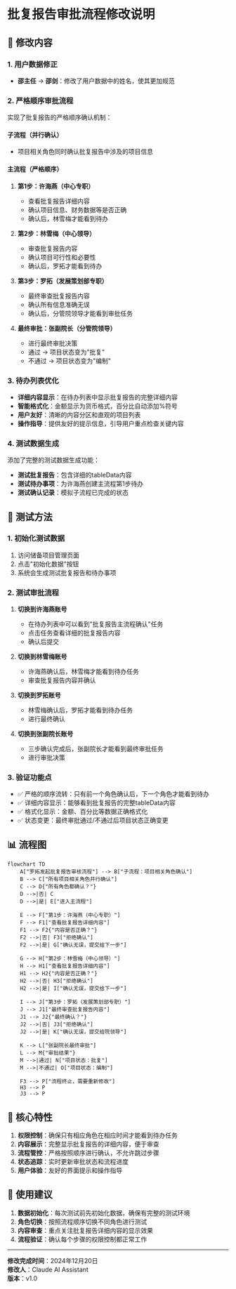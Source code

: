 # 批复报告审批流程修改说明

## 🔧 修改内容

### 1. 用户数据修正
- **邵主任** → **邵剑**：修改了用户数据中的姓名，使其更加规范

### 2. 严格顺序审批流程
实现了批复报告的严格顺序确认机制：

#### 子流程（并行确认）
- 项目相关角色同时确认批复报告中涉及的项目信息

#### 主流程（严格顺序）
1. **第1步：许海燕（中心专职）**
   - 查看批复报告详细内容
   - 确认项目信息、财务数据等是否正确
   - 确认后，林雪梅才能看到待办

2. **第2步：林雪梅（中心领导）**
   - 审查批复报告内容
   - 确认项目可行性和必要性
   - 确认后，罗拓才能看到待办

3. **第3步：罗拓（发展策划部专职）**
   - 最终审查批复报告内容
   - 确认所有信息准确无误
   - 确认后，分管院领导才能看到审批任务

4. **最终审批：张副院长（分管院领导）**
   - 进行最终审批决策
   - 通过 → 项目状态变为"批复"
   - 不通过 → 项目状态变为"编制"

### 3. 待办列表优化
- **详细内容显示**：在待办列表中显示批复报告的完整详细内容
- **智能格式化**：金额显示为货币格式，百分比自动添加%符号
- **用户友好**：清晰的内容分区和直观的项目列表
- **操作指导**：提供友好的提示信息，引导用户重点检查关键内容

### 4. 测试数据生成
添加了完整的测试数据生成功能：
- **测试批复报告**：包含详细的tableData内容
- **测试待办事项**：为许海燕创建主流程第1步待办
- **测试确认记录**：模拟子流程已完成的状态

## 🧪 测试方法

### 1. 初始化测试数据
1. 访问储备项目管理页面
2. 点击"初始化数据"按钮
3. 系统会生成测试批复报告和待办事项

### 2. 测试审批流程
1. **切换到许海燕账号**
   - 在待办列表中可以看到"批复报告主流程确认"任务
   - 点击任务查看详细的批复报告内容
   - 确认后提交

2. **切换到林雪梅账号**
   - 许海燕确认后，林雪梅才能看到待办任务
   - 审查批复报告内容并确认

3. **切换到罗拓账号**
   - 林雪梅确认后，罗拓才能看到待办任务
   - 进行最终确认

4. **切换到张副院长账号**
   - 三步确认完成后，张副院长才能看到最终审批任务
   - 进行审批决策

### 3. 验证功能点
- ✅ 严格的顺序流转：只有前一个角色确认后，下一个角色才能看到待办
- ✅ 详细内容显示：能够看到批复报告的完整tableData内容
- ✅ 格式化显示：金额、百分比等数据正确格式化
- ✅ 状态变更：最终审批通过/不通过后项目状态正确变更

## 📊 流程图

```mermaid
flowchart TD
    A["罗拓发起批复报告审核流程"] --> B["子流程：项目相关角色确认"]
    B --> C["所有项目相关角色并行确认"]
    C --> D{"所有角色都确认？"}
    D -->|否| C
    D -->|是| E["进入主流程"]
    
    E --> F["第1步：许海燕（中心专职）"]
    F --> F1["查看批复报告详细内容"]
    F1 --> F2{"内容是否正确？"}
    F2 -->|否| F3["拒绝确认"]
    F2 -->|是| G["确认无误，提交给下一步"]
    
    G --> H["第2步：林雪梅（中心领导）"]
    H --> H1["查看批复报告详细内容"]
    H1 --> H2{"内容是否正确？"}
    H2 -->|否| H3["拒绝确认"]
    H2 -->|是| I["确认无误，提交给下一步"]
    
    I --> J["第3步：罗拓（发展策划部专职）"]
    J --> J1["最终审查批复报告内容"]
    J1 --> J2{"最终确认？"}
    J2 -->|否| J3["拒绝确认"]
    J2 -->|是| K["确认无误，提交给院领导"]
    
    K --> L["张副院长最终审批"]
    L --> M{"审批结果"}
    M -->|通过| N["项目状态：批复"]
    M -->|不通过| O["项目状态：编制"]
    
    F3 --> P["流程终止，需要重新修改"]
    H3 --> P
    J3 --> P
```

## 🎯 核心特性

1. **权限控制**：确保只有相应角色在相应时间才能看到待办任务
2. **内容展示**：完整显示批复报告的详细内容，便于审查
3. **流程管控**：严格按照顺序进行确认，不允许跳过步骤
4. **状态追踪**：实时更新审批状态和流程进度
5. **用户体验**：友好的界面提示和操作指导

## 🚀 使用建议

1. **数据初始化**：每次测试前先初始化数据，确保有完整的测试环境
2. **角色切换**：按照流程顺序切换不同角色进行测试
3. **内容审查**：重点关注批复报告详细内容的显示效果
4. **流程验证**：确认每个步骤的权限控制都正常工作

---

**修改完成时间**：2024年12月20日  
**修改人**：Claude AI Assistant  
**版本**：v1.0 
